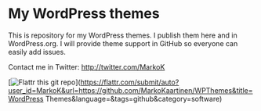 My WordPress themes
===================

This is repository for my WordPress themes. I publish them here and in WordPress.org. I will provide theme support in GitHub so everyone can easily add issues.

Contact me in Twitter: http://twitter.com/MarkoK

[![Flattr this git repo](http://api.flattr.com/button/flattr-badge-large.png)](https://flattr.com/submit/auto?user_id=MarkoK&url=https://github.com/MarkoKaartinen/WPThemes&title=WordPress Themes&language=&tags=github&category=software) 
